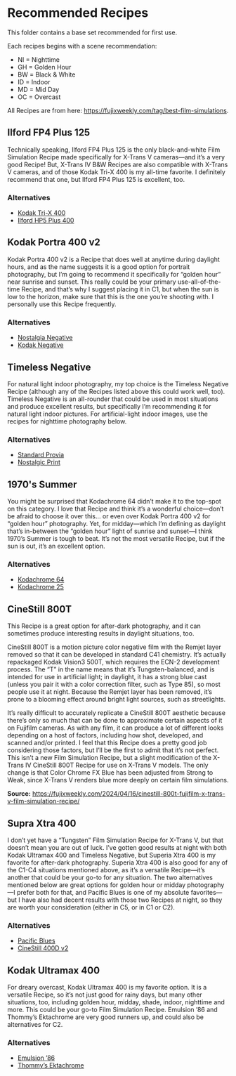 # Recommended Recipes

This folder contains a base set recommended for first use.

Each recipes begins with a scene recommendation:

- NI = Nighttime
- GH = Golden Hour
- BW = Black & White
- ID = Indoor
- MD = Mid Day
- OC = Overcast

All Recipes are from here: https://fujixweekly.com/tag/best-film-simulations.

## Ilford FP4 Plus 125

Technically speaking, Ilford FP4 Plus 125 is the only black-and-white Film Simulation Recipe made specifically for X-Trans V cameras—and it’s a very good Recipe! But, X-Trans IV B&W Recipes are also compatible with X-Trans V cameras, and of those Kodak Tri-X 400 is my all-time favorite. I definitely recommend that one, but Ilford FP4 Plus 125 is excellent, too.

### Alternatives

- [Kodak Tri-X 400](https://fujixweekly.com/2020/06/18/fujifilm-x100v-film-simulation-recipe-kodak-tri-x-400/)
- [Ilford HP5 Plus 400](https://fujixweekly.com/2022/03/23/fujifilm-x-trans-iv-film-simulation-recipe-ilford-hp5-plus-400/)

## Kodak Portra 400 v2

Kodak Portra 400 v2 is a Recipe that does well at anytime during daylight hours, and as the name suggests it is a good option for portrait photography, but I’m going to recommend it specifically for “golden hour” near sunrise and sunset. This really could be your primary use-all-of-the-time Recipe, and that’s why I suggest placing it in C1, but when the sun is low to the horizon, make sure that this is the one you’re shooting with. I personally use this Recipe frequently.

### Alternatives

- [Nostalgia Negative](https://fujixweekly.com/2022/11/22/nostalgia-negative-my-first-fujifilm-x-t5-x-trans-v-film-simulation-recipe/)
- [Kodak Negative](https://fujixweekly.com/2022/12/22/kodak-negative-fujifilm-x-t5-x-trans-v-film-simulation-recipe/)

## Timeless Negative

For natural light indoor photography, my top choice is the Timeless Negative Recipe (although any of the Recipes listed above this could work well, too). Timeless Negative is an all-rounder that could be used in most situations and produce excellent results, but specifically I’m recommending it for natural light indoor pictures. For artificial-light indoor images, use the recipes for nighttime photography below.

### Alternatives

- [Standard Provia](https://fujixweekly.com/2022/02/17/fujifilm-x-pro3-x-trans-iv-film-simulation-recipe-standard-provia/)
- [Nostalgic Print](https://fujixweekly.com/2022/06/28/fujifilm-x-e4-x-trans-iv-film-simulation-recipe-nostalgic-print/)

## 1970's Summer

You might be surprised that Kodachrome 64 didn’t make it to the top-spot on this category. I love that Recipe and think it’s a wonderful choice—don’t be afraid to choose it over this… or even over Kodak Portra 400 v2 for “golden hour” photography. Yet, for midday—which I’m defining as daylight that’s in-between the “golden hour” light of sunrise and sunset—I think 1970’s Summer is tough to beat. It’s not the most versatile Recipe, but if the sun is out, it’s an excellent option.

### Alternatives

- [Kodachrome 64](https://fujixweekly.com/2022/11/28/kodachrome-64-fujifilm-x-t5-x-trans-v-film-simulation-recipe/)
- [Kodachrome 25](https://fujixweekly.com/2023/03/06/kodachrome-25-fujifilm-x-t5-x-trans-v-film-simulation-recipe/)

## CineStill 800T

This Recipe is a great option for after-dark photography, and it can sometimes produce interesting results in daylight situations, too.

CineStill 800T is a motion picture color negative film with the Remjet layer removed so that it can be developed in standard C41 chemistry. It’s actually repackaged Kodak Vision3 500T, which requires the ECN-2 development process. The “T” in the name means that it’s Tungsten-balanced, and is intended for use in artificial light; in daylight, it has a strong blue cast (unless you pair it with a color correction filter, such as Type 85), so most people use it at night. Because the Remjet layer has been removed, it’s prone to a blooming effect around bright light sources, such as streetlights.

It’s really difficult to accurately replicate a CineStill 800T aesthetic because there’s only so much that can be done to approximate certain aspects of it on Fujifilm cameras. As with any film, it can produce a lot of different looks depending on a host of factors, including how shot, developed, and scanned and/or printed. I feel that this Recipe does a pretty good job considering those factors, but I’ll be the first to admit that it’s not perfect. This isn’t a new Film Simulation Recipe, but a slight modification of the X-Trans IV CineStill 800T Recipe for use on X-Trans V models. The only change is that Color Chrome FX Blue has been adjusted from Strong to Weak, since X-Trans V renders blue more deeply on certain film simulations.

**Source:** https://fujixweekly.com/2024/04/16/cinestill-800t-fujifilm-x-trans-v-film-simulation-recipe/

## Supra Xtra 400

I don’t yet have a “Tungsten” Film Simulation Recipe for X-Trans V, but that doesn’t mean you are out of luck. I’ve gotten good results at night with both Kodak Ultramax 400 and Timeless Negative, but Superia Xtra 400 is my favorite for after-dark photography. Superia Xtra 400 is also good for any of the C1-C4 situations mentioned above, as it’s a versatile Recipe—it’s another that could be your go-to for any situation. The two alternatives mentioned below are great options for golden hour or midday photography—I prefer both for that, and Pacific Blues is one of my absolute favorites—but I have also had decent results with those two Recipes at night, so they are worth your consideration (either in C5, or in C1 or C2).

### Alternatives

- [Pacific Blues](https://fujixweekly.com/2022/12/06/pacific-blues-fujifilm-x-t5-x-trans-v-film-simulation-recipe/)
- [CineStill 400D v2](https://fujixweekly.com/2023/01/17/cinestill-400d-v2-a-fujifilm-x-trans-iv-v-film-simulation-recipe/)

## Kodak Ultramax 400

For dreary overcast, Kodak Ultramax 400 is my favorite option. It is a versatile Recipe, so it’s not just good for rainy days, but many other situations, too, including golden hour, midday, shade, indoor, nighttime and more. This could be your go-to Film Simulation Recipe. Emulsion ’86 and Thommy’s Ektachrome are very good runners up, and could also be alternatives for C2.

### Alternatives

- [Emulsion ’86](https://fujixweekly.com/2023/01/07/creating-your-own-film-simulation-recipe-for-a-unique-look-emulsion-86-a-fujifilm-x-t5-x-trans-v-film-simulation-recipe/)
- [Thommy’s Ektachrome](https://fujixweekly.com/2023/03/24/thommys-ektachrome-fujifilm-x-t5-x-trans-v-film-simulation-recipe/)
